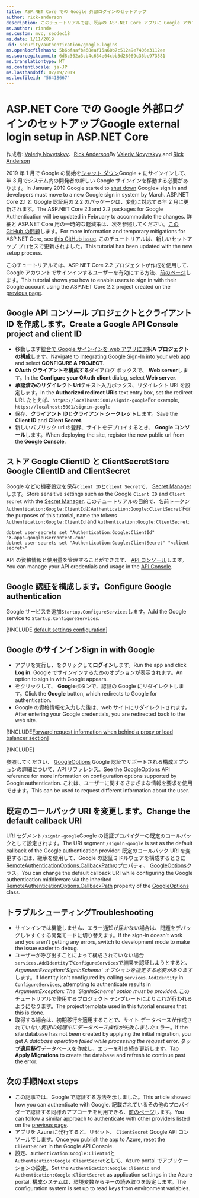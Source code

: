 ```yaml
---
title: ASP.NET Core での Google 外部ログインのセットアップ
author: rick-anderson
description: このチュートリアルでは、既存の ASP.NET Core アプリに Google アカウントのユーザー認証の統合について説明します。
ms.author: riande
ms.custom: mvc, seodec18
ms.date: 1/11/2019
uid: security/authentication/google-logins
ms.openlocfilehash: 5b6bfaafba68eaf15a60b7c512a9e7406e3112ee
ms.sourcegitcommit: 6d8c362a3cb4c634e64cbb3d28069c36bc973581
ms.translationtype: MT
ms.contentlocale: ja-JP
ms.lasthandoff: 02/19/2019
ms.locfileid: "56418667"
---
```

# <a name="google-external-login-setup-in-aspnet-core"></a><span data-ttu-id="1051b-103">ASP.NET Core での Google 外部ログインのセットアップ</span><span class="sxs-lookup"><span data-stu-id="1051b-103">Google external login setup in ASP.NET Core</span></span>

<span data-ttu-id="1051b-104">作成者: [Valeriy Novytskyy](https://github.com/01binary)、[Rick Anderson](https://twitter.com/RickAndMSFT)</span><span class="sxs-lookup"><span data-stu-id="1051b-104">By [Valeriy Novytskyy](https://github.com/01binary) and [Rick Anderson](https://twitter.com/RickAndMSFT)</span></span>

<span data-ttu-id="1051b-105">2019 年 1 月で Google の開始を[シャット ダウン](https://developers.google.com/+/api-shutdown)Google + にサインインして、年 3 月でシステム内の開発者の新しい Google サインインを移動する必要があります。</span><span class="sxs-lookup"><span data-stu-id="1051b-105">In January 2019 Google started to [shut down](https://developers.google.com/+/api-shutdown) Google+ sign in and developers must move to a new Google sign in system by March.</span></span> <span data-ttu-id="1051b-106">ASP.NET Core 2.1 と Google 認証用の 2.2 のパッケージは、変化に対応する年 2 月に更新されます。</span><span class="sxs-lookup"><span data-stu-id="1051b-106">The ASP.NET Core 2.1 and 2.2 packages for Google Authentication will be updated in February to accommodate the changes.</span></span> <span data-ttu-id="1051b-107">詳細と ASP.NET Core 用の一時的な軽減策は、次を参照してください。[この GitHub の問題](https://github.com/aspnet/AspNetCore/issues/6486)します。</span><span class="sxs-lookup"><span data-stu-id="1051b-107">For more information and temporary mitigations for ASP.NET Core, see [this GitHub issue](https://github.com/aspnet/AspNetCore/issues/6486).</span></span> <span data-ttu-id="1051b-108">このチュートリアルは、新しいセットアップ プロセスで更新されました。</span><span class="sxs-lookup"><span data-stu-id="1051b-108">This tutorial has been updated with the new setup process.</span></span>

<span data-ttu-id="1051b-109">このチュートリアルでは、ASP.NET Core 2.2 プロジェクトが作成を使用して、Google アカウントでサインインするユーザーを有効にする方法、[前のページ](xref:security/authentication/social/index)します。</span><span class="sxs-lookup"><span data-stu-id="1051b-109">This tutorial shows you how to enable users to sign in with their Google account using the ASP.NET Core 2.2 project created on the [previous page](xref:security/authentication/social/index).</span></span>

## <a name="create-a-google-api-console-project-and-client-id"></a><span data-ttu-id="1051b-110">Google API コンソール プロジェクトとクライアント ID を作成します。</span><span class="sxs-lookup"><span data-stu-id="1051b-110">Create a Google API Console project and client ID</span></span>

* <span data-ttu-id="1051b-111">移動します[統合で Google サインインを web アプリに](https://developers.google.com/identity/sign-in/web/devconsole-project)選択**A プロジェクトの構成**します。</span><span class="sxs-lookup"><span data-stu-id="1051b-111">Navigate to [Integrating Google Sign-In into your web app](https://developers.google.com/identity/sign-in/web/devconsole-project) and select **CONFIGURE A PROJECT**.</span></span>
* <span data-ttu-id="1051b-112">**OAuth クライアントを構成する**ダイアログ ボックスで、 **Web server**します。</span><span class="sxs-lookup"><span data-stu-id="1051b-112">In the **Configure your OAuth client** dialog, select **Web server**.</span></span>
* <span data-ttu-id="1051b-113">**承認済みのリダイレクト Uri**テキスト入力ボックス、リダイレクト URI を設定します。</span><span class="sxs-lookup"><span data-stu-id="1051b-113">In the **Authorized redirect URIs** text entry box, set the redirect URI.</span></span> <span data-ttu-id="1051b-114">たとえば、`https://localhost:5001/signin-google`</span><span class="sxs-lookup"><span data-stu-id="1051b-114">For example, `https://localhost:5001/signin-google`</span></span>
* <span data-ttu-id="1051b-115">保存、**クライアント ID**と**クライアント シークレット**します。</span><span class="sxs-lookup"><span data-stu-id="1051b-115">Save the **Client ID** and **Client Secret**.</span></span>
* <span data-ttu-id="1051b-116">新しいパブリック url の登録、サイトをデプロイするとき、 **Google コンソール**します。</span><span class="sxs-lookup"><span data-stu-id="1051b-116">When deploying the site, register the new public url from the **Google Console**.</span></span>

## <a name="store-google-clientid-and-clientsecret"></a><span data-ttu-id="1051b-117">ストア Google ClientID と ClientSecret</span><span class="sxs-lookup"><span data-stu-id="1051b-117">Store Google ClientID and ClientSecret</span></span>

<span data-ttu-id="1051b-118">Google などの機密設定を保存`Client ID`と`Client Secret`で、 [Secret Manager](xref:security/app-secrets)します。</span><span class="sxs-lookup"><span data-stu-id="1051b-118">Store sensitive settings such as the Google `Client ID` and `Client Secret` with the [Secret Manager](xref:security/app-secrets).</span></span> <span data-ttu-id="1051b-119">このチュートリアルの目的で、名前トークン`Authentication:Google:ClientId`と`Authentication:Google:ClientSecret`:</span><span class="sxs-lookup"><span data-stu-id="1051b-119">For the purposes of this tutorial, name the tokens `Authentication:Google:ClientId` and `Authentication:Google:ClientSecret`:</span></span>

```console
dotnet user-secrets set "Authentication:Google:ClientId" "X.apps.googleusercontent.com"
dotnet user-secrets set "Authentication:Google:ClientSecret" "<client secret>"
```

<span data-ttu-id="1051b-120">API の資格情報と使用量を管理することができます、 [API コンソール](https://console.developers.google.com/apis/dashboard)します。</span><span class="sxs-lookup"><span data-stu-id="1051b-120">You can manage your API credentials and usage in the [API Console](https://console.developers.google.com/apis/dashboard).</span></span>

## <a name="configure-google-authentication"></a><span data-ttu-id="1051b-121">Google 認証を構成します。</span><span class="sxs-lookup"><span data-stu-id="1051b-121">Configure Google authentication</span></span>

<span data-ttu-id="1051b-122">Google サービスを追加`Startup.ConfigureServices`します。</span><span class="sxs-lookup"><span data-stu-id="1051b-122">Add the Google service to `Startup.ConfigureServices`.</span></span>

[!INCLUDE [default settings configuration](includes/default-settings2-2.md)]

## <a name="sign-in-with-google"></a><span data-ttu-id="1051b-123">Google のサインイン</span><span class="sxs-lookup"><span data-stu-id="1051b-123">Sign in with Google</span></span>

* <span data-ttu-id="1051b-124">アプリを実行し、をクリックして**ログイン**します。</span><span class="sxs-lookup"><span data-stu-id="1051b-124">Run the app and click **Log in**.</span></span> <span data-ttu-id="1051b-125">Google でサインインするためのオプションが表示されます。</span><span class="sxs-lookup"><span data-stu-id="1051b-125">An option to sign in with Google appears.</span></span>
* <span data-ttu-id="1051b-126">をクリックして、 **Google**ボタンで、認証の Google にリダイレクトします。</span><span class="sxs-lookup"><span data-stu-id="1051b-126">Click the **Google** button, which redirects to Google for authentication.</span></span>
* <span data-ttu-id="1051b-127">Google の資格情報を入力した後は、web サイトにリダイレクトされます。</span><span class="sxs-lookup"><span data-stu-id="1051b-127">After entering your Google credentials, you are redirected back to the web site.</span></span>

[!INCLUDE[Forward request information when behind a proxy or load balancer section](includes/forwarded-headers-middleware.md)]

[!INCLUDE[](includes/chain-auth-providers.md)]

<span data-ttu-id="1051b-128">参照してください、 [GoogleOptions](/dotnet/api/microsoft.aspnetcore.authentication.google.googleoptions) Google 認証でサポートされる構成オプションの詳細について、API リファレンス。</span><span class="sxs-lookup"><span data-stu-id="1051b-128">See the [GoogleOptions](/dotnet/api/microsoft.aspnetcore.authentication.google.googleoptions) API reference for more information on configuration options supported by Google authentication.</span></span> <span data-ttu-id="1051b-129">これは、ユーザーに関するさまざまな情報を要求を使用できます。</span><span class="sxs-lookup"><span data-stu-id="1051b-129">This can be used to request different information about the user.</span></span>

## <a name="change-the-default-callback-uri"></a><span data-ttu-id="1051b-130">既定のコールバック URI を変更します。</span><span class="sxs-lookup"><span data-stu-id="1051b-130">Change the default callback URI</span></span>

<span data-ttu-id="1051b-131">URI セグメント`/signin-google`Google の認証プロバイダーの既定のコールバックとして設定されます。</span><span class="sxs-lookup"><span data-stu-id="1051b-131">The URI segment `/signin-google` is set as the default callback of the Google authentication provider.</span></span> <span data-ttu-id="1051b-132">既定のコールバック URI を変更するには、継承を使用して、Google の認証ミドルウェアを構成するときに[RemoteAuthenticationOptions.CallbackPath](/dotnet/api/microsoft.aspnetcore.authentication.remoteauthenticationoptions.callbackpath)のプロパティ、 [GoogleOptions](/dotnet/api/microsoft.aspnetcore.authentication.google.googleoptions)クラス。</span><span class="sxs-lookup"><span data-stu-id="1051b-132">You can change the default callback URI while configuring the Google authentication middleware via the inherited [RemoteAuthenticationOptions.CallbackPath](/dotnet/api/microsoft.aspnetcore.authentication.remoteauthenticationoptions.callbackpath) property of the [GoogleOptions](/dotnet/api/microsoft.aspnetcore.authentication.google.googleoptions) class.</span></span>

## <a name="troubleshooting"></a><span data-ttu-id="1051b-133">トラブルシューティング</span><span class="sxs-lookup"><span data-stu-id="1051b-133">Troubleshooting</span></span>

* <span data-ttu-id="1051b-134">サインインでは機能しません、エラー通知が届かない場合は、問題をデバッグしやすくする開発モードに切り替えます。</span><span class="sxs-lookup"><span data-stu-id="1051b-134">If the sign-in doesn't work and you aren't getting any errors, switch to development mode to make the issue easier to debug.</span></span>
* <span data-ttu-id="1051b-135">ユーザーが呼び出すことによって構成されていない場合`services.AddIdentity`で`ConfigureServices`で結果を認証しようとすると、 *ArgumentException:'SignInScheme' オプションを指定する必要があります*します。</span><span class="sxs-lookup"><span data-stu-id="1051b-135">If Identity isn't configured by calling `services.AddIdentity` in `ConfigureServices`, attempting to authenticate results in *ArgumentException: The 'SignInScheme' option must be provided*.</span></span> <span data-ttu-id="1051b-136">このチュートリアルで使用するプロジェクト テンプレートによりこれが行われるようになります。</span><span class="sxs-lookup"><span data-stu-id="1051b-136">The project template used in this tutorial ensures that this is done.</span></span>
* <span data-ttu-id="1051b-137">取得する場合は、初期移行を適用することで、サイト データベースが作成されていない*要求の処理中にデータベース操作が失敗しました*エラー。</span><span class="sxs-lookup"><span data-stu-id="1051b-137">If the site database has not been created by applying the initial migration, you get *A database operation failed while processing the request* error.</span></span> <span data-ttu-id="1051b-138">タップ**適用移行**データベースを作成し、エラーを引き続き更新します。</span><span class="sxs-lookup"><span data-stu-id="1051b-138">Tap **Apply Migrations** to create the database and refresh to continue past the error.</span></span>

## <a name="next-steps"></a><span data-ttu-id="1051b-139">次の手順</span><span class="sxs-lookup"><span data-stu-id="1051b-139">Next steps</span></span>

* <span data-ttu-id="1051b-140">この記事では、Google で認証する方法を示しました。</span><span class="sxs-lookup"><span data-stu-id="1051b-140">This article showed how you can authenticate with Google.</span></span> <span data-ttu-id="1051b-141">記載されているその他のプロバイダーで認証する同様のアプローチを利用できる、[前のページ](xref:security/authentication/social/index)します。</span><span class="sxs-lookup"><span data-stu-id="1051b-141">You can follow a similar approach to authenticate with other providers listed on the [previous page](xref:security/authentication/social/index).</span></span>
* <span data-ttu-id="1051b-142">アプリを Azure に発行すると、リセット、 `ClientSecret` Google API コンソールでします。</span><span class="sxs-lookup"><span data-stu-id="1051b-142">Once you publish the app to Azure, reset the `ClientSecret` in the Google API Console.</span></span>
* <span data-ttu-id="1051b-143">設定、`Authentication:Google:ClientId`と`Authentication:Google:ClientSecret`として、Azure portal でアプリケーションの設定。</span><span class="sxs-lookup"><span data-stu-id="1051b-143">Set the `Authentication:Google:ClientId` and `Authentication:Google:ClientSecret` as application settings in the Azure portal.</span></span> <span data-ttu-id="1051b-144">構成システムは、環境変数からキーの読み取りを設定します。</span><span class="sxs-lookup"><span data-stu-id="1051b-144">The configuration system is set up to read keys from environment variables.</span></span>
